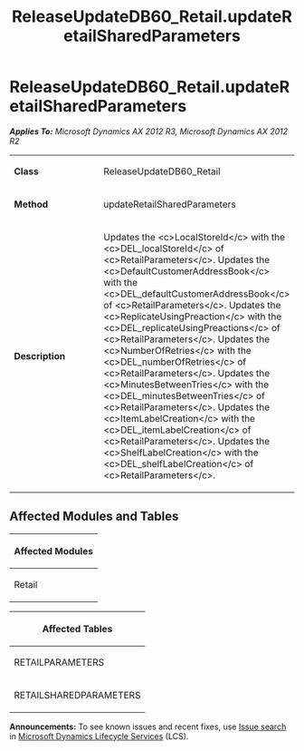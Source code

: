﻿---
title: ReleaseUpdateDB60_Retail.updateRetailSharedParameters
TOCTitle: ReleaseUpdateDB60_Retail.updateRetailSharedParameters
ms:assetid: 87c54ae8-13e5-146a-b274-9f5b4d7942e9
ms:mtpsurl: https://msdn.microsoft.com/en-us/library/JJ686081(v=AX.60)
ms:contentKeyID: 49709532
ms.date: 05/18/2015
mtps_version: v=AX.60
---

# ReleaseUpdateDB60\_Retail.updateRetailSharedParameters 


_**Applies To:** Microsoft Dynamics AX 2012 R3, Microsoft Dynamics AX 2012 R2_

<table>
<colgroup>
<col style="width: 50%" />
<col style="width: 50%" />
</colgroup>
<tbody>
<tr class="odd">
<td><p><strong>Class</strong></p></td>
<td><p>ReleaseUpdateDB60_Retail</p></td>
</tr>
<tr class="even">
<td><p><strong>Method</strong></p></td>
<td><p>updateRetailSharedParameters</p></td>
</tr>
<tr class="odd">
<td><p><strong>Description</strong></p></td>
<td><p>Updates the &lt;c&gt;LocalStoreId&lt;/c&gt; with the &lt;c&gt;DEL_localStoreId&lt;/c&gt; of &lt;c&gt;RetailParameters&lt;/c&gt;. Updates the &lt;c&gt;DefaultCustomerAddressBook&lt;/c&gt; with the &lt;c&gt;DEL_defaultCustomerAddressBook&lt;/c&gt; of &lt;c&gt;RetailParameters&lt;/c&gt;. Updates the &lt;c&gt;ReplicateUsingPreaction&lt;/c&gt; with the &lt;c&gt;DEL_replicateUsingPreactions&lt;/c&gt; of &lt;c&gt;RetailParameters&lt;/c&gt;. Updates the &lt;c&gt;NumberOfRetries&lt;/c&gt; with the &lt;c&gt;DEL_numberOfRetries&lt;/c&gt; of &lt;c&gt;RetailParameters&lt;/c&gt;. Updates the &lt;c&gt;MinutesBetweenTries&lt;/c&gt; with the &lt;c&gt;DEL_minutesBetweenTries&lt;/c&gt; of &lt;c&gt;RetailParameters&lt;/c&gt;. Updates the &lt;c&gt;ItemLabelCreation&lt;/c&gt; with the &lt;c&gt;DEL_itemLabelCreation&lt;/c&gt; of &lt;c&gt;RetailParameters&lt;/c&gt;. Updates the &lt;c&gt;ShelfLabelCreation&lt;/c&gt; with the &lt;c&gt;DEL_shelfLabelCreation&lt;/c&gt; of &lt;c&gt;RetailParameters&lt;/c&gt;.</p></td>
</tr>
</tbody>
</table>


## Affected Modules and Tables

<table>
<colgroup>
<col style="width: 100%" />
</colgroup>
<thead>
<tr class="header">
<th><p>Affected Modules</p></th>
</tr>
</thead>
<tbody>
<tr class="odd">
<td><p>Retail</p></td>
</tr>
</tbody>
</table>


<table>
<colgroup>
<col style="width: 100%" />
</colgroup>
<thead>
<tr class="header">
<th><p>Affected Tables</p></th>
</tr>
</thead>
<tbody>
<tr class="odd">
<td><p>RETAILPARAMETERS</p></td>
</tr>
<tr class="even">
<td><p>RETAILSHAREDPARAMETERS</p></td>
</tr>
</tbody>
</table>

  
**Announcements:** To see known issues and recent fixes, use [Issue search](http://go.microsoft.com/fwlink/?linkid=389258) in [Microsoft Dynamics Lifecycle Services](http://go.microsoft.com/fwlink/?linkid=306505) (LCS).

